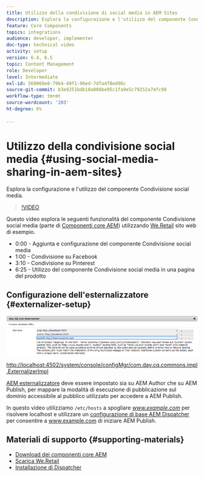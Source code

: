 ```yaml
---
title: Utilizzo della condivisione di social media in AEM Sites
description: Esplora la configurazione e l'utilizzo del componente Condivisione social media.
feature: Core Components
topics: integrations
audience: developer, implementer
doc-type: technical video
activity: setup
version: 6.4, 6.5
topic: Content Management
role: Developer
level: Intermediate
exl-id: 569069e8-7964-49f1-96ed-7dfa4f8ed96c
source-git-commit: b3e9251bdb18a008be95c1fa9e5c79252a74fc98
workflow-type: tm+mt
source-wordcount: '203'
ht-degree: 6%

---
```


# Utilizzo della condivisione social media {#using-social-media-sharing-in-aem-sites}

Esplora la configurazione e l&#39;utilizzo del componente Condivisione social media.

>[!VIDEO](https://video.tv.adobe.com/v/18897?quality=12&learn=on)

Questo video esplora le seguenti funzionalità del componente Condivisione social media (parte di [Componenti core AEM](https://experienceleague.adobe.com/docs/experience-manager-core-components/using/introduction.html?lang=it)) utilizzando [We.Retail](https://github.com/Adobe-Marketing-Cloud/aem-sample-we-retail#weretail) sito web di esempio.

* 0:00 - Aggiunta e configurazione del componente Condivisione social media
* 1:00 - Condivisione su Facebook
* 3:10 - Condivisione su Pinterest
* 6:25 - Utilizzo del componente Condivisione social media in una pagina del prodotto

## Configurazione dell&#39;esternalizzatore {#externalizer-setup}

![Day CQ Link Externalizer](assets/externalizer.png)

[http://localhost:4502/system/console/configMgr/com.day.cq.commons.impl.ExternalizerImpl](http://localhost:4502/system/console/configMgr/com.day.cq.commons.impl.ExternalizerImpl)

[AEM esternalizzatore](https://helpx.adobe.com/experience-manager/6-5/sites/developing/using/externalizer.html) deve essere impostato sia su AEM Author che su AEM Publish, per mappare la modalità di esecuzione di pubblicazione sul dominio accessibile al pubblico utilizzato per accedere a AEM Publish.

In questo video utilizziamo `/etc/hosts` a spogliare *www.example.com* per risolvere localhost e utilizzare un [configurazione di base AEM Dispatcher](https://experienceleague.adobe.com/docs/experience-manager-dispatcher/using/getting-started/dispatcher-install.html) per consentire a www.example.com di iniziare AEM Publish.

## Materiali di supporto {#supporting-materials}

* [Download dei componenti core AEM](https://github.com/adobe/aem-core-wcm-components/releases)
* [Scarica We.Retail](https://github.com/Adobe-Marketing-Cloud/aem-sample-we-retail/releases)
* [Installazione di Dispatcher](https://experienceleague.adobe.com/docs/experience-manager-dispatcher/using/getting-started/dispatcher-install.html)
